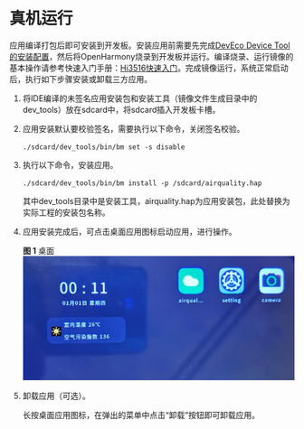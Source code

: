 # 真机运行<a name="ZH-CN_TOPIC_0000001054809161"></a>

应用编译打包后即可安装到开发板。安装应用前需要先完成[DevEco Device Tool的安装配置](https://device.harmonyos.com/cn/docs/ide/user-guides/service_introduction-0000001050166905)，然后将OpenHarmony烧录到开发板并运行。编译烧录、运行镜像的基本操作请参考快速入门手册：[Hi3516快速入门](../quick-start/oem_minitinier_des_3516.md#section26131214194212)。完成镜像运行，系统正常启动后，执行如下步骤安装或卸载三方应用。

1.  将IDE编译的未签名应用安装包和安装工具（镜像文件生成目录中的dev\_tools）放在sdcard中，将sdcard插入开发板卡槽。
2.  应用安装默认要校验签名，需要执行以下命令，关闭签名校验。

    ```
    ./sdcard/dev_tools/bin/bm set -s disable
    ```

3.  执行以下命令，安装应用。

    ```
    ./sdcard/dev_tools/bin/bm install -p /sdcard/airquality.hap 
    ```

    其中dev\_tools目录中是安装工具，airquality.hap为应用安装包，此处替换为实际工程的安装包名称。

4.  应用安装完成后，可点击桌面应用图标启动应用，进行操作。

    **图 1**  桌面<a name="fig146361926155516"></a>  
    ![](figure/桌面.png "桌面")

5.  卸载应用（可选）。

    长按桌面应用图标，在弹出的菜单中点击“卸载”按钮即可卸载应用。


